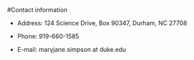 #Contact information

* Address: 124 Science Drive, Box 90347, Durham, NC 27708

* Phone: 919-660-1585

* E-mail: maryjane.simpson at duke.edu
